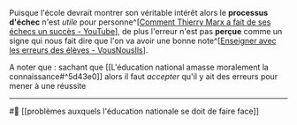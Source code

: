 Puisque l'école devrait montrer son véritable intérêt alors le **processus d'échec** n'est *utile* pour personne^[[Comment Thierry Marx a fait de ses échecs un succès - YouTube](https://youtu.be/HzTmxoriuWc?t=87)], de plus l'erreur n'est pas **perçue** comme un signe qui nous fait dire que l'on va avoir une bonne note^[[Enseigner avec les erreurs des élèves - VousNousIls](https://www.vousnousils.fr/2019/09/27/enseigner-avec-les-erreurs-des-eleves-625212)].

A noter que : sachant que [[L'éducation national amasse moralement la connaissance#^5d43e0]] alors il faut *accepter* qu'il y ait des erreurs pour mener à une réussite

---
#🌱 [[problèmes auxquels l'éducation nationale se doit de faire face]]